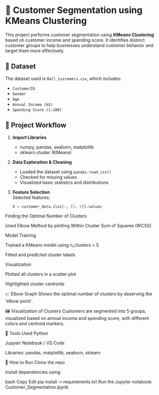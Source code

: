 # 🧠 Customer Segmentation using KMeans Clustering

This project performs customer segmentation using **KMeans Clustering** based on customer income and spending score. It identifies distinct customer groups to help businesses understand customer behavior and target them more effectively.

## 📁 Dataset

The dataset used is `Mall_Customers.csv`, which includes:

- `CustomerID`
- `Gender`
- `Age`
- `Annual Income (k$)`
- `Spending Score (1–100)`

## 📌 Project Workflow

1. **Import Libraries**  
   - numpy, pandas, seaborn, matplotlib  
   - sklearn.cluster (KMeans)

2. **Data Exploration & Cleaning**
   - Loaded the dataset using `pandas.read_csv()`
   - Checked for missing values
   - Visualized basic statistics and distributions

3. **Feature Selection**  
   Selected features:
   ```python
   X = customer_data.iloc[:, [3, 4]].values
Finding the Optimal Number of Clusters

Used Elbow Method by plotting Within Cluster Sum of Squares (WCSS)

Model Training

Trained a KMeans model using n_clusters = 5

Fitted and predicted cluster labels

Visualization

Plotted all clusters in a scatter plot

Highlighted cluster centroids

📈 Elbow Graph
Shows the optimal number of clusters by observing the 'elbow point'.

🖼️ Visualization of Clusters
Customers are segmented into 5 groups, visualized based on annual income and spending score, with different colors and centroid markers.

🧰 Tools Used
Python

Jupyter Notebook / VS Code

Libraries: pandas, matplotlib, seaborn, sklearn

📌 How to Run
Clone the repo

Install dependencies using:

bash
Copy
Edit
pip install -r requirements.txt
Run the Jupyter notebook Customer_Segmentation.ipynb


